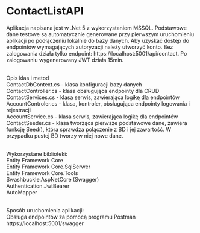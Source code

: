 # ContactListAPI</br>

Aplikacja napisana jest w .Net 5 z wykorzystaniem MSSQL. 
Podstawowe dane testowe są automatycznie generowane przy pierwszym uruchomieniu aplikacji po podłączeniu lokalnie do bazy danych. 
Aby uzyskać dostęp do endpointów wymagających autoryzacji należy utworzyć konto. 
Bez zalogowania działa tylko endpoint: https://localhost:5001/api/contact.
Po zalogowaniu wygenerowany JWT działa 15min. </br></br>


Opis klas i metod</br>
ContactDbContext.cs - klasa konfiguracji bazy danych</br>
ContactController.cs - klasa obsługująca endpointy dla CRUD</br>
ContactServices.cs - klasa serwis, zawierająca logikę dla endpointów</br>
AccountControler.cs - klasa, kontroler, obsługująca endpointy logowania i rejestracji</br>
AccountService.cs - klasa serwis, zawierająca logikę dla endpointów</br>
ContactSeeder.cs - klasa tworząca pierwsze podstawowe dane, zawiera funkcję Seed(), która sprawdza połączenie z BD i jej zawartość. 
                    W przypadku pustej BD tworzy w niej nowe dane.</br></br>


Wykorzystane biblioteki:</br>
Entity Framework Core</br>
Entity Framework Core.SqlSerwer</br>
Entity Framework Core.Tools</br>
Swashbuckle.AspNetCore (Swagger)</br>
Authentication.JwtBearer</br>
AutoMapper</br></br>

Sposób uruchomienia aplikacji:</br>
Obsługa endpointów za pomocą programu Postman</br>
https://localhost:5001/swagger</br>
